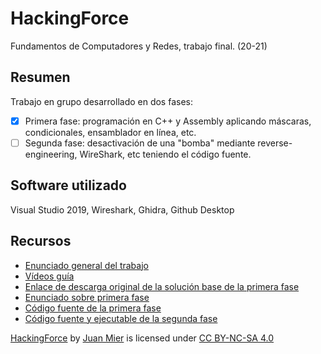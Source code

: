 # HackingForce
Fundamentos de Computadores y Redes, trabajo final. (20-21)

## Resumen
Trabajo en grupo desarrollado en dos fases:
- [x]  Primera fase: programación en C++ y Assembly aplicando máscaras, condicionales, ensamblador en línea, etc.
- [ ]  Segunda fase: desactivación de una "bomba" mediante reverse-engineering, WireShark, etc teniendo el código fuente.

## Software utilizado
Visual Studio 2019, Wireshark, Ghidra, Github Desktop

## Recursos
- [Enunciado general del trabajo](https://github.com/miermontoto/HackingForce/blob/main/recursos/Instrucciones_Trabajos_2021.pdf)
- [Vídeos guía](https://github.com/miermontoto/HackingForce/tree/main/recursos/V%C3%ADdeos)
- [Enlace de descarga original de la solución base de la primera fase](https://merak.atc.uniovi.es/teamwork/assets/resources/Teamwork.zip)
- [Enunciado sobre primera fase](https://github.com/miermontoto/HackingForce/blob/main/recursos/primeraFase.png)
- [Código fuente de la primera fase](https://github.com/miermontoto/HackingForce/blob/main/recursos/Teamwork.zip)
- [Código fuente y ejecutable de la segunda fase](https://github.com/miermontoto/HackingForce/blob/main/recursos/secondPhase.zip)

<p xmlns:cc="http://creativecommons.org/ns#" xmlns:dct="http://purl.org/dc/terms/"><a property="dct:title" rel="cc:attributionURL" href="https://github.com/miermontoto/HackingForce">HackingForce</a> by <a rel="cc:attributionURL dct:creator" property="cc:attributionName" href="https://github.com/miermontoto/">Juan Mier</a> is licensed under <a href="http://creativecommons.org/licenses/by-nc-sa/4.0/?ref=chooser-v1" target="_blank" rel="license noopener noreferrer" style="display:inline-block;">CC BY-NC-SA 4.0


